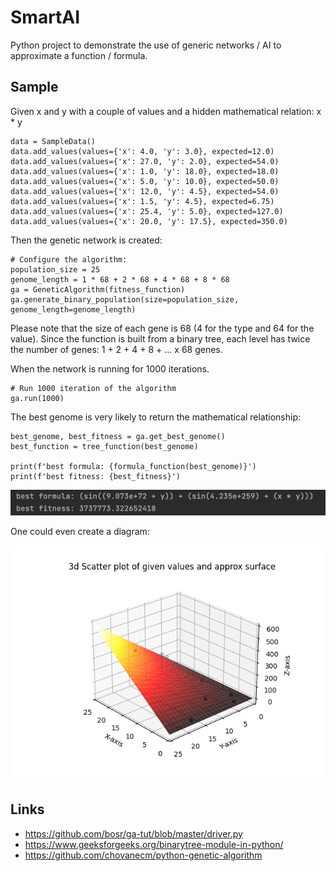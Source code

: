 # SmartAI

Python project to demonstrate the use of generic networks / AI to approximate a function / formula.

## Sample

Given x and y with a couple of values and a hidden mathematical relation: x * y

```
data = SampleData()
data.add_values(values={'x': 4.0, 'y': 3.0}, expected=12.0)
data.add_values(values={'x': 27.0, 'y': 2.0}, expected=54.0)
data.add_values(values={'x': 1.0, 'y': 18.0}, expected=18.0)
data.add_values(values={'x': 5.0, 'y': 10.0}, expected=50.0)
data.add_values(values={'x': 12.0, 'y': 4.5}, expected=54.0)
data.add_values(values={'x': 1.5, 'y': 4.5}, expected=6.75)
data.add_values(values={'x': 25.4, 'y': 5.0}, expected=127.0)
data.add_values(values={'x': 20.0, 'y': 17.5}, expected=350.0)
```

Then the genetic network is created:

```
# Configure the algorithm:
population_size = 25
genome_length = 1 * 68 + 2 * 68 + 4 * 68 + 8 * 68
ga = GeneticAlgorithm(fitness_function)
ga.generate_binary_population(size=population_size, genome_length=genome_length)
```

Please note that the size of each gene is 68 (4 for the type and 64 for the value). 
Since the function is built from a binary tree, each level has twice the number of genes:
1 + 2 + 4 + 8 + ... x 68 genes.

When the network is running for 1000 iterations.

```
# Run 1000 iteration of the algorithm
ga.run(1000)
```

The best genome is very likely to return the mathematical relationship:

```
best_genome, best_fitness = ga.get_best_genome()
best_function = tree_function(best_genome)

print(f'best formula: {formula_function(best_genome)}')
print(f'best fitness: {best_fitness}')
```

![best gene function](https://github.com/mrommel/SmartAI/blob/main/screenshots/best_fitness.png?raw=true)

One could even create a diagram:

![diagram](https://github.com/mrommel/SmartAI/blob/main/screenshots/figure.png?raw=true)


## Links

* https://github.com/bosr/ga-tut/blob/master/driver.py
* https://www.geeksforgeeks.org/binarytree-module-in-python/
* https://github.com/chovanecm/python-genetic-algorithm